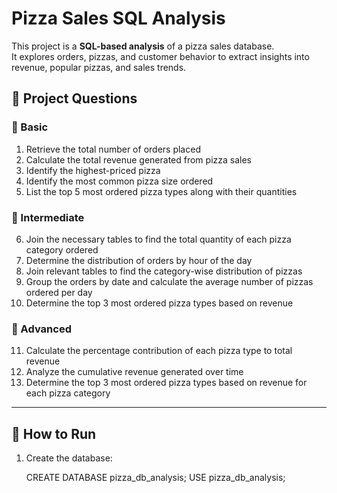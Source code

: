 #  Pizza Sales SQL Analysis

This project is a **SQL-based analysis** of a pizza sales database.  
It explores orders, pizzas, and customer behavior to extract insights into revenue, popular pizzas, and sales trends.  

## 📝 Project Questions

### 🔹 Basic
1. Retrieve the total number of orders placed  
2. Calculate the total revenue generated from pizza sales  
3. Identify the highest-priced pizza  
4. Identify the most common pizza size ordered  
5. List the top 5 most ordered pizza types along with their quantities  

### 🔹 Intermediate
6. Join the necessary tables to find the total quantity of each pizza category ordered  
7. Determine the distribution of orders by hour of the day  
8. Join relevant tables to find the category-wise distribution of pizzas  
9. Group the orders by date and calculate the average number of pizzas ordered per day  
10. Determine the top 3 most ordered pizza types based on revenue  

### 🔹 Advanced
11. Calculate the percentage contribution of each pizza type to total revenue  
12. Analyze the cumulative revenue generated over time  
13. Determine the top 3 most ordered pizza types based on revenue for each pizza category  

---

## 🚀 How to Run

1. Create the database:

   CREATE DATABASE pizza_db_analysis;
   USE pizza_db_analysis;
